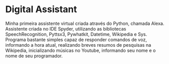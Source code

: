 # Digital Assistant
Minha primeira assistente virtual criada através do Python, chamada Alexa. 
Assistente criada no IDE Spyder, utilizando as bibliotecas SpeechRecognition, Pyttsx3, Pywhatkit, Datetime, Wikipedia e Sys. 
Programa bastante simples capaz de responder comandos de voz, informando a hora atual, realizando breves resumos de pesquisas na Wikipedia, inicializando músicas no Youtube, informando seu nome e o nome de seu programador.
